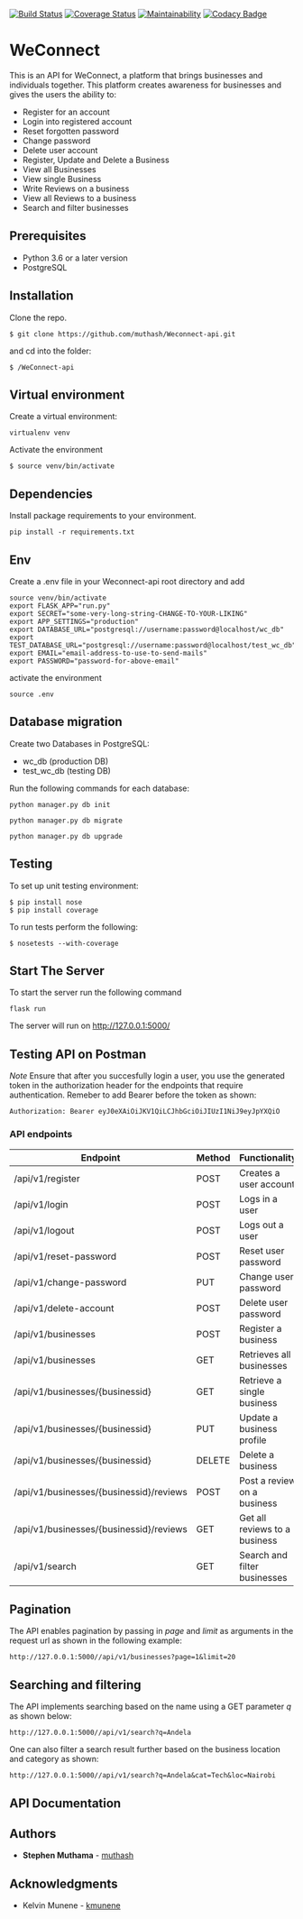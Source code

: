 [![Build Status](https://travis-ci.org/muthash/Weconnect-api.svg?branch=feedback)](https://travis-ci.org/muthash/Weconnect-api)
[![Coverage Status](https://coveralls.io/repos/github/muthash/Weconnect-api/badge.svg?branch=feedback&service=github)](https://coveralls.io/github/muthash/Weconnect-api?branch=feedback&service=github)
[![Maintainability](https://api.codeclimate.com/v1/badges/0f8371ef14ba3dc4fa04/maintainability)](https://codeclimate.com/github/muthash/Weconnect-api/maintainability)
[![Codacy Badge](https://api.codacy.com/project/badge/Grade/689e408250dd44fdb62c3ca38cd8aa0d)](https://www.codacy.com/app/muthash/Weconnect-api?utm_source=github.com&amp;utm_medium=referral&amp;utm_content=muthash/Weconnect-api&amp;utm_campaign=Badge_Grade)

# WeConnect

This is an API for WeConnect, a platform that brings businesses and individuals together. This platform creates awareness for businesses and gives the users the ability to:

- Register for an account
- Login into registered account
- Reset forgotten password
- Change password
- Delete user account
- Register, Update and Delete a Business
- View all Businesses
- View single Business
- Write Reviews on a business
- View all Reviews to a business
- Search and filter businesses

## Prerequisites

- Python 3.6 or a later version
- PostgreSQL

## Installation

Clone the repo.
```
$ git clone https://github.com/muthash/Weconnect-api.git
```
and cd into the folder:
```
$ /WeConnect-api
```

## Virtual environment

Create a virtual environment:
```
virtualenv venv
```
Activate the environment
```
$ source venv/bin/activate
```

## Dependencies

Install package requirements to your environment.
```
pip install -r requirements.txt
```

## Env

Create a .env file in your Weconnect-api  root directory and add
```
source venv/bin/activate
export FLASK_APP="run.py"
export SECRET="some-very-long-string-CHANGE-TO-YOUR-LIKING"
export APP_SETTINGS="production"
export DATABASE_URL="postgresql://username:password@localhost/wc_db"
export TEST_DATABASE_URL="postgresql://username:password@localhost/test_wc_db"
export EMAIL="email-address-to-use-to-send-mails"
export PASSWORD="password-for-above-email"
```

activate the environment
```
source .env
```

## Database migration

Create two Databases in PostgreSQL:
- wc_db (production DB)
- test_wc_db (testing DB)

Run the following commands for each database:
```
python manager.py db init

python manager.py db migrate

python manager.py db upgrade

```

## Testing

To set up unit testing environment:
```
$ pip install nose
$ pip install coverage
```

To run tests perform the following:
```
$ nosetests --with-coverage
```

## Start The Server

To start the server run the following command
```
flask run
```
The server will run on http://127.0.0.1:5000/

## Testing API on Postman

*Note* Ensure that after you succesfully login a user, you use the generated token in the authorization header for the endpoints that require authentication. Remeber to add Bearer before the token as shown:
```
Authorization: Bearer eyJ0eXAiOiJKV1QiLCJhbGciOiJIUzI1NiJ9eyJpYXQiO 
```

### API endpoints

| Endpoint | Method |  Functionality | Authentication |
| --- | --- | --- | --- |
| /api/v1/register | POST | Creates a user account | FALSE
| /api/v1/login | POST | Logs in a user | TRUE
| /api/v1/logout | POST | Logs out a user | TRUE
| /api/v1/reset-password | POST | Reset user password | TRUE
| /api/v1/change-password | PUT | Change user password | TRUE
| /api/v1/delete-account | POST | Delete user password | TRUE
| /api/v1/businesses | POST | Register a business | TRUE
| /api/v1/businesses | GET | Retrieves all businesses | OPTIONAL 
| /api/v1/businesses/{businessid} | GET | Retrieve a single business | OPTIONAL
| /api/v1/businesses/{businessid} | PUT | Update a business profile | TRUE
| /api/v1/businesses/{businessid} | DELETE | Delete a business | TRUE
| /api/v1/businesses/{businessid}/reviews | POST | Post a review on a business | TRUE
| /api/v1/businesses/{businessid}/reviews | GET | Get all reviews to a business | OPTIONAL
| /api/v1/search | GET | Search and filter businesses | OPTIONAL

## Pagination

The API enables pagination by passing in *page* and *limit* as arguments in the request url as shown in the following example:

```
http://127.0.0.1:5000//api/v1/businesses?page=1&limit=20

```

## Searching and filtering

The API implements searching based on the name using a GET parameter *q* as shown below:
```
http://127.0.0.1:5000//api/v1/search?q=Andela
```
One can also filter a search result further based on the business location and category as shown:
```
http://127.0.0.1:5000//api/v1/search?q=Andela&cat=Tech&loc=Nairobi
```

## API Documentation

## Authors

* **Stephen Muthama** - [muthash](https://github.com/muthash)

## Acknowledgments
* Kelvin Munene - [kmunene](https://github.com/kmunene)
